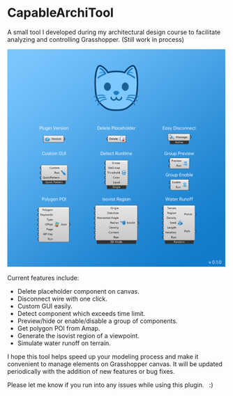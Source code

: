 # CapableArchiTool

A small tool I developed during my architectural design course to facilitate analyzing and controlling Grasshopper. (Still work in process)

<img src="pic.jpg" width="500px">

Current features include:
* Delete placeholder component on canvas.
* Disconnect wire with one click.
* Custom GUI easily.
* Detect component which exceeds time limit.
* Preview/hide or enable/disable a group of components.
* Get polygon POI from Amap.
* Generate the isovist region of a viewpoint.
* Simulate water runoff on terrain.

I hope this tool helps speed up your modeling process and make it convenient to manage elements on Grasshopper canvas. It will be updated periodically with the addition of new features or bug fixes.

Please let me know if you run into any issues while using this plugin.   :)
